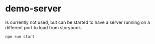 # demo-server

Is currently not used, but can be started to have a server running on a different port to load from
storybook.

```sh
npm run start
```
